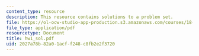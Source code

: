 ```yaml
---
content_type: resource
description: This resource contains solutions to a problem set.
file: https://ol-ocw-studio-app-production.s3.amazonaws.com/courses/18-966-geometry-of-manifolds-spring-2007/2027a78b82a01acff248c8fb2e2f3720_hw1_sol.pdf
file_type: application/pdf
resourcetype: Document
title: hw1_sol.pdf
uid: 2027a78b-82a0-1acf-f248-c8fb2e2f3720
---
```

